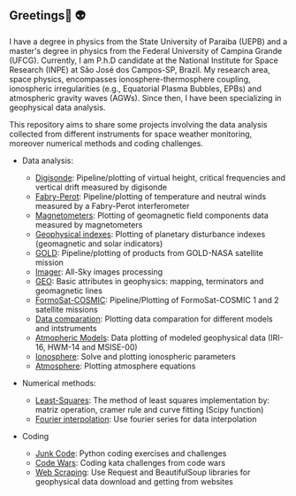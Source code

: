 ## Greetings👋  :alien:


I have a degree in physics from the State University of Paraiba (UEPB) and a master's degree in physics from the Federal University of Campina Grande (UFCG). Currently, I am P.h.D candidate at the National Institute for Space Research (INPE) at São José dos Campos-SP, Brazil. My research area, space physics, encompasses ionosphere-thermosphere coupling, ionospheric irregularities (e.g., Equatorial Plasma Bubbles, EPBs) and atmospheric gravity waves (AGWs). Since then, I have been specializing in geophysical data analysis.

This repository aims to share some projects involving the data analysis collected from different instruments for space weather monitoring, moreover numerical methods and coding challenges.


- Data analysis:
    - [Digisonde](https://github.com/LuizFillip/Digisonde): Pipeline/plotting of virtual height, critical frequencies and vertical drift measured by digisonde
    - [Fabry-Perot](https://github.com/LuizFillip/Fabry-Perot): Pipeline/plotting of temperature and neutral winds measured by a Fabry-Perot interferometer
    - [Magnetometers](https://github.com/LuizFillip/Magnetometers): Plotting of geomagnetic field components data measured by magnetometers
    - [Geophysical indexes](https://github.com/LuizFillip/Geomagnetic-Solar-Indices): Plotting of planetary disturbance indexes (geomagnetic and solar indicators) 
    - [GOLD](https://github.com/LuizFillip/GOLD): Pipeline/plotting of products from GOLD-NASA satellite mission
    - [Imager](https://github.com/LuizFillip/Imager): All-Sky images processing
    - [GEO](https://github.com/LuizFillip/GEO): Basic attributes in geophysics: mapping, terminators and geomagnetic lines
    - [FormoSat-COSMIC](https://github.com/LuizFillip/COSMIC): Pipeline/Plotting of FormoSat-COSMIC 1 and 2 satellite missions
    - [Data comparation](https://github.com/LuizFillip/Liken): Plotting data comparation for different models and intstruments
    - [Atmopheric Models](https://github.com/LuizFillip/Atmospheric-models): Data plotting of modeled geophysical data (IRI-16, HWM-14 and MSISE-00)
    - [Ionosphere](https://github.com/LuizFillip/Ionosphere): Solve and plotting ionospheric parameters
    - [Atmosphere](https://github.com/LuizFillip/Atmosphere): Plotting atmosphere equations
    
- Numerical methods:
    - [Least-Squares](https://github.com/LuizFillip/NumericalMethods/blob/main/leastSquares.py): The method of least squares implementation by: matriz operation, cramer rule and curve fitting (Scipy function)
    - [Fourier interpolation](https://github.com/LuizFillip/NumericalMethods/blob/main/FourierMirror.py): Use fourier series for data interpolation 
    
- Coding
    - [Junk Code](https://github.com/LuizFillip/JunkCode): Python coding exercises and challenges
    - [Code Wars](https://github.com/LuizFillip/CodeWars): Coding kata challenges from code wars
    - [Web Scraping](https://github.com/LuizFillip/Webscrape): Use Request and BeautifulSoup libraries for geophysical data download and getting from websites 
    
